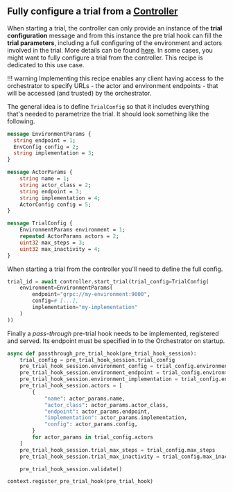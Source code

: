 ## Fully configure a trial from a [**Controller**](../../concepts/core-concepts.md#controller)

When starting a trial, the controller can only provide an instance of the **trial configuration** message and from this instance the pre trial hook can fill the **trial parameters**, including a full configuring of the environment and actors involved in the trial. More details can be found [here](../cogment-api-guide.md#pre-trial-hook). In some cases, you might want to fully configure a trial from the controller. This recipe is dedicated to this use case.

<!-- prettier-ignore -->
!!! warning
    Implementing this recipe enables any client having access to the orchestrator to specify URLs - the actor and environment endpoints - that will be accessed (and trusted) by the orchestrator.

The general idea is to define `TrialConfig` so that it includes everything that's needed to parametrize the trial. It should look something like the following.

```proto
message EnvironmentParams {
  string endpoint = 1;
  EnvConfig config = 2;
  string implementation = 3;
}

message ActorParams {
    string name = 1;
    string actor_class = 2;
    string endpoint = 3;
    string implementation = 4;
    ActorConfig config = 5;
}

message TrialConfig {
    EnvironmentParams environment = 1;
    repeated ActorParams actors = 2;
    uint32 max_steps = 3;
    uint32 max_inactivity = 4;
}
```

When starting a trial from the controller you'll need to define the full config.

```python
trial_id = await controller.start_trial(trial_config=TrialConfig(
    environment=EnvironmentParams(
        endpoint="grpc://my-environment:9000",
        config=# [...],
        implementation="my-implementation"
    )
))
```

Finally a _pass-through_ pre-trial hook needs to be implemented, registered and served. Its endpoint must be specified in to the Orchestrator on startup.

```python
async def passthrough_pre_trial_hook(pre_trial_hook_session):
    trial_config = pre_trial_hook_session.trial_config
    pre_trial_hook_session.environment_config = trial_config.environment.config
    pre_trial_hook_session.environment_endpoint = trial_config.environment.endpoint
    pre_trial_hook_session.environment_implementation = trial_config.environment.implementation
    pre_trial_hook_session.actors = [
        {
            "name": actor_params.name,
            "actor_class": actor_params.actor_class,
            "endpoint": actor_params.endpoint,
            "implementation": actor_params.implementation,
            "config": actor_params.config,
        }
        for actor_params in trial_config.actors
    ]
    pre_trial_hook_session.trial_max_steps = trial_config.max_steps
    pre_trial_hook_session.trial_max_inactivity = trial_config.max_inactivity

    pre_trial_hook_session.validate()

context.register_pre_trial_hook(pre_trial_hook)
```
